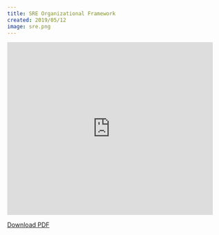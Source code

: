```yaml
---
title: SRE Organizational Framework
created: 2019/05/12
image: sre.png
---
```


<div class="text-center">
<iframe src="https://www.slideshare.net/slideshow/embed_code/key/s8f3C4OL7NKBtC?hostedIn=slideshare&page=upload" width="476" height="400" frameborder="0" marginwidth="0" marginheight="0" scrolling="no" allowfullscreen></iframe>

<a href="https://www.slideshare.net/OlafVanRiper/sre-organizational-framework">Download PDF</a>
</div>
